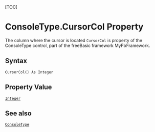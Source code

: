 [TOC]
# ConsoleType.CursorCol Property
 The column where the cursor is located
`CursorCol` is property of the ConsoleType control, part of the freeBasic framework MyFbFramework.
## Syntax
```freeBasic
CursorCol() As Integer
```
## Property Value
[`Integer`]("https://www.freebasic.net/wiki/KeyPgInteger")
## See also
[`ConsoleType`](ConsoleType.md)
